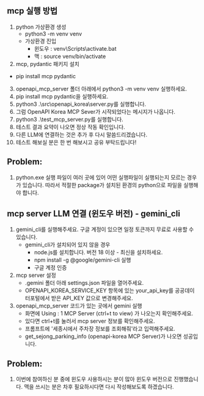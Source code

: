 ## mcp 실행 방법

1. python 가상환경 생성
   - python3 -m venv venv
   - 가상환경 진입
     - 윈도우 : venv\Scripts\activate.bat
     - 맥 : source venv/bin/activate
2.  mcp, pydantic 패키지 설치
   - pip install mcp pydantic
3. openapi_mcp_server 폴더 아래에서 python3 -m venv venv 실행하세요.
4. pip install mcp pydantic을 실행하세요.
5. python3 .\src\openapi_korea\server.py를 실행합니다.
6. 그럼 OpenAPI Korea MCP Sever가 시작되었다는 메시지가 나옵니다.
7. python3 .\test_mcp_server.py를 실행합니다.
8. 테스트 결과 요약이 나오면 정상 작동 확인입니다.
9.  다른 LLM에 연결하는 것은 추가 후 다시 말씀드리겠습니다.
10. 테스트 해보실 분은 한 번 해보시고 공유 부탁드립니다!
    

## Problem:
1. python.exe 실행 파일이 여러 곳에 있어 어떤 실행파일이 실행되는지 모르는 경우가 있습니다. 따라서 적절한 package가 설치된 환경의 python으로 파일을 실행해야 합니다.


## mcp server LLM 연결 (윈도우 버전) - gemini_cli 
1. gemini_cli를 실행해주세요. 구글 계정이 있으면 일정 토큰까지 무료로 사용할 수 있습니다.
   - gemini_cli가 설치되어 있지 않을 경우
     - node.js를 설치합니다. 버전 18 이상 - 최신을 설치하세요.
     - npm install -g @google/gemini-cli 실행
     - 구글 계정 인증
2. mcp server 설정
   - .gemini 폴더 아래 settings.json 파일을 열어주세요.
   - OPENAPI_KOREA_SERVICE_KEY 항목에 있는 your_api_key를 공공데이터포털에서 받은 API_KEY 값으로 변경해주세요.
3. openapi_mcp_server 코드가 있는 곳에서 gemini 실행
   - 화면에 Using : 1 MCP Server (ctrl+t to view) 가 나오는지 확인해주세요.
   - 있다면 ctrl+t를 눌러서 mcp server 정보를 확인해주세요.
   - 프롬프트에 '세종시에서 주차장 정보를 조회해줘'라고 입력해주세요.
   - get_sejong_parking_info (openapi-korea MCP Server)가 나오면 성공입니다.


## Problem:
1. 이번에 참여하신 분 중에 윈도우 사용하시는 분이 많아 윈도우 버전으로 진행했습니다. 맥을 쓰시는 분은 차후 필요하시다면 다시 작성해보도록 하겠습니다.


